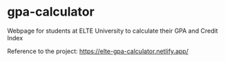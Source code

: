 # gpa-calculator
Webpage for students at ELTE University to calculate their GPA and Credit Index 

Reference to the project: https://elte-gpa-calculator.netlify.app/
